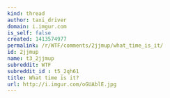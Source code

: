 ```yaml
---
kind: thread
author: taxi_driver
domain: i.imgur.com
is_self: false
created: 1413574977
permalink: /r/WTF/comments/2jjmup/what_time_is_it/
id: 2jjmup
name: t3_2jjmup
subreddit: WTF
subreddit_id : t5_2qh61
title: What time is it?
url: http://i.imgur.com/oGUAblE.jpg
---
```



